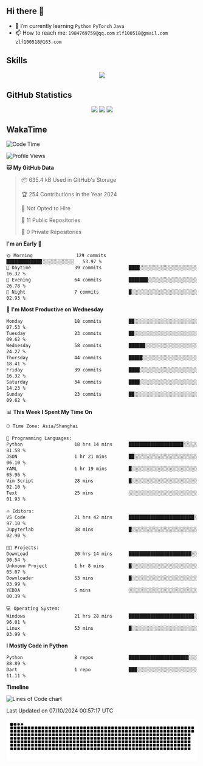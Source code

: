## Hi there 👋

- 🌱 I’m currently learning `Python` `PyTorch` `Java`
- 📫 How to reach me: `1984769759@qq.com` `zlf100518@gmail.com` `zlf100518@163.com`

## Skills
<div align="center"> <img src="https://skillicons.dev/icons?i=python,linux,git,github,html,css,js" /> </div>

## GitHub Statistics

<div align="center">
  <img src="https://github-readme-stats.vercel.app/api?username=mrcchenfeng&show_icons=true&theme=tokyonight" />
  <img src="https://github-readme-stats.vercel.app/api/top-langs/?username=mrcchenfeng&show_icons=true&theme=tokyonight" />
  <img src="https://github-readme-activity-graph.vercel.app/graph?username=mrcchenfeng&theme=xcode" />
</div>

## WakaTime

<!--START_SECTION:waka-->
![Code Time](http://img.shields.io/badge/Code%20Time-143%20hrs%2029%20mins-blue)

![Profile Views](http://img.shields.io/badge/Profile%20Views-0-blue)

**🐱 My GitHub Data** 

> 📦 635.4 kB Used in GitHub's Storage 
 > 
> 🏆 254 Contributions in the Year 2024
 > 
> 🚫 Not Opted to Hire
 > 
> 📜 11 Public Repositories 
 > 
> 🔑 0 Private Repositories 
 > 
**I'm an Early 🐤** 

```text
🌞 Morning                129 commits         █████████████░░░░░░░░░░░░   53.97 % 
🌆 Daytime                39 commits          ████░░░░░░░░░░░░░░░░░░░░░   16.32 % 
🌃 Evening                64 commits          ███████░░░░░░░░░░░░░░░░░░   26.78 % 
🌙 Night                  7 commits           █░░░░░░░░░░░░░░░░░░░░░░░░   02.93 % 
```
📅 **I'm Most Productive on Wednesday** 

```text
Monday                   18 commits          ██░░░░░░░░░░░░░░░░░░░░░░░   07.53 % 
Tuesday                  23 commits          ██░░░░░░░░░░░░░░░░░░░░░░░   09.62 % 
Wednesday                58 commits          ██████░░░░░░░░░░░░░░░░░░░   24.27 % 
Thursday                 44 commits          █████░░░░░░░░░░░░░░░░░░░░   18.41 % 
Friday                   39 commits          ████░░░░░░░░░░░░░░░░░░░░░   16.32 % 
Saturday                 34 commits          ████░░░░░░░░░░░░░░░░░░░░░   14.23 % 
Sunday                   23 commits          ██░░░░░░░░░░░░░░░░░░░░░░░   09.62 % 
```


📊 **This Week I Spent My Time On** 

```text
🕑︎ Time Zone: Asia/Shanghai

💬 Programming Languages: 
Python                   18 hrs 14 mins      ████████████████████░░░░░   81.58 % 
JSON                     1 hr 21 mins        ██░░░░░░░░░░░░░░░░░░░░░░░   06.10 % 
YAML                     1 hr 19 mins        █░░░░░░░░░░░░░░░░░░░░░░░░   05.96 % 
Vim Script               28 mins             █░░░░░░░░░░░░░░░░░░░░░░░░   02.10 % 
Text                     25 mins             ░░░░░░░░░░░░░░░░░░░░░░░░░   01.93 % 

🔥 Editors: 
VS Code                  21 hrs 42 mins      ████████████████████████░   97.10 % 
Jupyterlab               38 mins             █░░░░░░░░░░░░░░░░░░░░░░░░   02.90 % 

🐱‍💻 Projects: 
DownLoad                 20 hrs 14 mins      ███████████████████████░░   90.54 % 
Unknown Project          1 hr 8 mins         █░░░░░░░░░░░░░░░░░░░░░░░░   05.07 % 
Downloader               53 mins             █░░░░░░░░░░░░░░░░░░░░░░░░   03.99 % 
YEDDA                    5 mins              ░░░░░░░░░░░░░░░░░░░░░░░░░   00.39 % 

💻 Operating System: 
Windows                  21 hrs 28 mins      ████████████████████████░   96.01 % 
Linux                    53 mins             █░░░░░░░░░░░░░░░░░░░░░░░░   03.99 % 
```

**I Mostly Code in Python** 

```text
Python                   8 repos             ██████████████████████░░░   88.89 % 
Dart                     1 repo              ███░░░░░░░░░░░░░░░░░░░░░░   11.11 % 
```



**Timeline**

![Lines of Code chart](https://raw.githubusercontent.com/mrcchenfeng/mrcchenfeng/main/assets/bar_graph.png)


 Last Updated on 07/10/2024 00:57:17 UTC
<!--END_SECTION:waka-->

<div align="center"><img src="./assets/github-snake-dark.svg" /></div>
